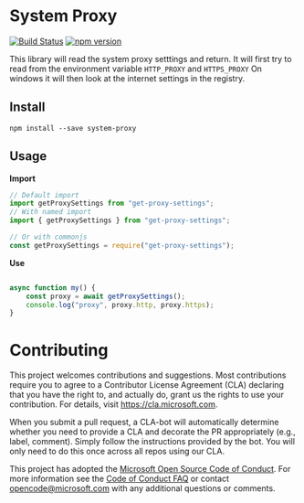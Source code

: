 # System Proxy
[![Build Status](https://travis-ci.org/Azure/get-proxy-settings.svg?branch=master)](https://travis-ci.org/Azure/get-proxy-settings)
[![npm version](https://badge.fury.io/js/get-proxy-settings.svg)](https://badge.fury.io/js/get-proxy-settings)

This library will read the system proxy setttings and return.
It will first try to read from the environment variable `HTTP_PROXY` and `HTTPS_PROXY`
On windows it will then look at the internet settings in the registry.

## Install

```
npm install --save system-proxy
```

## Usage

**Import**
```js
// Default import
import getProxySettings from "get-proxy-settings";
// With named import
import { getProxySettings } from "get-proxy-settings";

// Or with commonjs
const getProxySettings = require("get-proxy-settings");
```

**Use**
```js

async function my() {
    const proxy = await getProxySettings();
    console.log("proxy", proxy.http, proxy.https);
}
```


# Contributing

This project welcomes contributions and suggestions.  Most contributions require you to agree to a
Contributor License Agreement (CLA) declaring that you have the right to, and actually do, grant us
the rights to use your contribution. For details, visit https://cla.microsoft.com.

When you submit a pull request, a CLA-bot will automatically determine whether you need to provide
a CLA and decorate the PR appropriately (e.g., label, comment). Simply follow the instructions
provided by the bot. You will only need to do this once across all repos using our CLA.

This project has adopted the [Microsoft Open Source Code of Conduct](https://opensource.microsoft.com/codeofconduct/).
For more information see the [Code of Conduct FAQ](https://opensource.microsoft.com/codeofconduct/faq/) or
contact [opencode@microsoft.com](mailto:opencode@microsoft.com) with any additional questions or comments.
